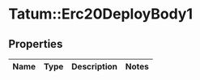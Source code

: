 # Tatum::Erc20DeployBody1

## Properties
Name | Type | Description | Notes
------------ | ------------- | ------------- | -------------

